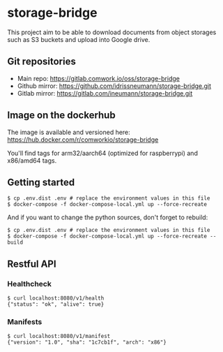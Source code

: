 # storage-bridge

This project aim to be able to download documents from object storages such as S3 buckets and upload into Google drive.

## Git repositories

* Main repo: https://gitlab.comwork.io/oss/storage-bridge
* Github mirror: https://github.com/idrissneumann/storage-bridge.git
* Gitlab mirror: https://gitlab.com/ineumann/storage-bridge.git

## Image on the dockerhub

The image is available and versioned here: https://hub.docker.com/r/comworkio/storage-bridge

You'll find tags for arm32/aarch64 (optimized for raspberrypi) and x86/amd64 tags.

## Getting started

```shell
$ cp .env.dist .env # replace the environment values in this file
$ docker-compose -f docker-compose-local.yml up --force-recreate
```

And if you want to change the python sources, don't forget to rebuild:

```shell
$ cp .env.dist .env # replace the environment values in this file
$ docker-compose -f docker-compose-local.yml up --force-recreate --build
```

## Restful API

### Healthcheck

```shell
$ curl localhost:8080/v1/health
{"status": "ok", "alive": true}
```

### Manifests

```shell
$ curl localhost:8080/v1/manifest 
{"version": "1.0", "sha": "1c7cb1f", "arch": "x86"}
```
